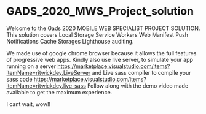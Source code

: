 # GADS_2020_MWS_Project_solution

Welcome to the Gads 2020 MOBILE WEB SPECIALIST PROJECT SOLUTION.
This solution covers
    Local Storage
    Service Workers
    Web Manifest
    Push Notifications
    Cache Storages
    Lighthouse auditing.
    
    
We made use of google chrome browser because it allows the full features of progressive web apps.
Kindly also use live server, to simulate your app running on a server https://marketplace.visualstudio.com/items?itemName=ritwickdey.LiveServer
and Live sass compiler to compile your sass code https://marketplace.visualstudio.com/items?itemName=ritwickdey.live-sass
Follow along with the demo video made available to get the maximum experience.


I cant wait, wow!!